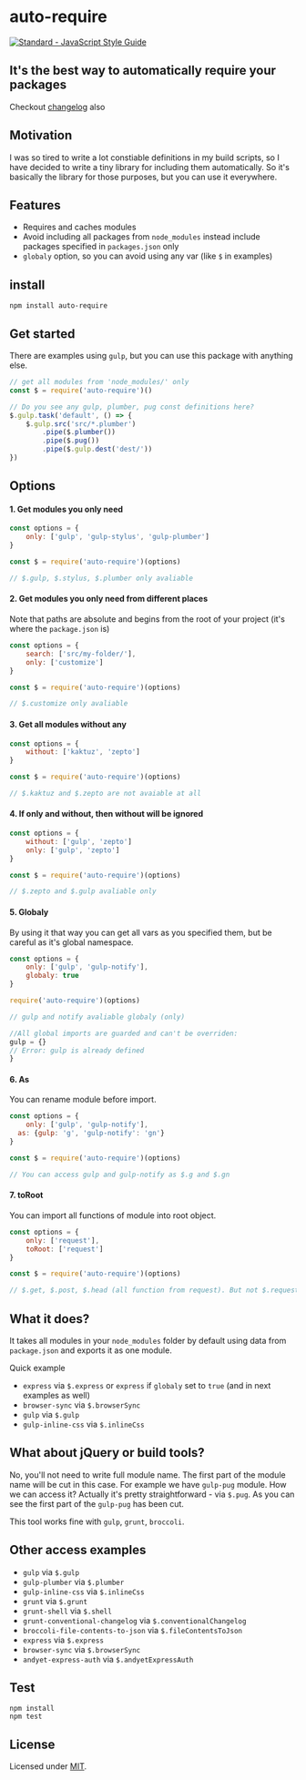 # auto-require
[![Standard - JavaScript Style Guide](https://cdn.rawgit.com/feross/standard/master/badge.svg)](https://github.com/feross/standard)

## It's the best way to automatically require your packages

Checkout [changelog](changelog.md) also

## Motivation

I was so tired to write a lot constiable definitions in my build scripts, so I have decided to write a tiny library for including them automatically. So it's basically the library for those purposes, but you can use it everywhere.

## Features

- Requires and caches modules
- Avoid including all packages from `node_modules` instead include packages specified in `packages.json` only
- `globaly` option, so you can avoid using any var (like `$` in examples)

## install

```
npm install auto-require
```

## Get started

There are examples using `gulp`, but you can use this package with anything else.

```js
// get all modules from 'node_modules/' only
const $ = require('auto-require')()

// Do you see any gulp, plumber, pug const definitions here?
$.gulp.task('default', () => {
	$.gulp.src('src/*.plumber')
		.pipe($.plumber())
		.pipe($.pug())
		.pipe($.gulp.dest('dest/'))
})
```

## Options

#### 1. Get modules you only need

```js
const options = {
	only: ['gulp', 'gulp-stylus', 'gulp-plumber']
}

const $ = require('auto-require')(options)

// $.gulp, $.stylus, $.plumber only avaliable
```

#### 2. Get modules you only need from different places

Note that paths are absolute and begins from the root of your project (it's where the `package.json` is)

```js
const options = {
	search: ['src/my-folder/'],
	only: ['customize']
}

const $ = require('auto-require')(options)

// $.customize only avaliable
```

#### 3. Get all modules without any

```js
const options = {
	without: ['kaktuz', 'zepto']
}

const $ = require('auto-require')(options)

// $.kaktuz and $.zepto are not avaiable at all
```

#### 4. If only and without, then without will be ignored

```js
const options = {
	without: ['gulp', 'zepto']
	only: ['gulp', 'zepto']
}

const $ = require('auto-require')(options)

// $.zepto and $.gulp avaliable only
```

#### 5. Globaly

By using it that way you can get all vars as you specified them, but be careful as it's global namespace.

```js
const options = {
	only: ['gulp', 'gulp-notify'],
	globaly: true
}

require('auto-require')(options)

// gulp and notify avaliable globaly (only)

//All global imports are guarded and can't be overriden:
gulp = {}
// Error: gulp is already defined
}
```

#### 6. As

You can rename module before import.

```js
const options = {
	only: ['gulp', 'gulp-notify'],
  as: {gulp: 'g', 'gulp-notify': 'gn'}
}

const $ = require('auto-require')(options)

// You can access gulp and gulp-notify as $.g and $.gn
```


#### 7. toRoot

You can import all functions of module into root object.

```js
const options = {
	only: ['request'],
	toRoot: ['request']
}

const $ = require('auto-require')(options)

// $.get, $.post, $.head (all function from request). But not $.request
```


## What it does?

It takes all modules in your `node_modules` folder by default using data from `package.json` and exports it as one module.

Quick example
- `express` via `$.express` or `express` if `globaly` set to `true` (and in next examples as well)
- `browser-sync` via `$.browserSync`
- `gulp` via `$.gulp`
- `gulp-inline-css` via `$.inlineCss`

## What about jQuery or build tools?

No, you'll not need to write full module name.
The first part of the module name will be cut in this case.
For example we have `gulp-pug` module. How we can access it?
Actually it's pretty straightforward - via `$.pug`.
As you can see the first part of the `gulp-pug` has been cut.

This tool works fine with `gulp`, `grunt`, `broccoli`.

## Other access examples

- `gulp` via `$.gulp`
- `gulp-plumber` via `$.plumber`
- `gulp-inline-css` via `$.inlineCss`
- `grunt` via `$.grunt`
- `grunt-shell` via `$.shell`
- `grunt-conventional-changelog` via `$.conventionalChangelog`
- `broccoli-file-contents-to-json` via `$.fileContentsToJson`
- `express` via `$.express`
- `browser-sync` via `$.browserSync`
- `andyet-express-auth` via `$.andyetExpressAuth`

## Test

```
npm install
npm test
```

## License

Licensed under [MIT](./LICENSE.md).
